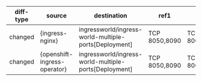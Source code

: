 | diff-type | source | destination | ref1 | ref2 | workloads-diff-info |
|-----------|--------|-------------|------|------|---------------------|
| changed | {ingress-nginx} | ingressworld/ingress-world-multiple-ports[Deployment] | TCP 8050,8090 | TCP 8000,8090 |  |
| changed | {openshift-ingress-operator} | ingressworld/ingress-world-multiple-ports[Deployment] | TCP 8050,8090 | TCP 8000,8090 |  |
